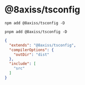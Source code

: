 # @8axiss/tsconfig

```
npm add @8axiss/tsconfig -D
```
```
pnpm add @8axiss/tsconfig -D
```

```json
{
  "extends": "@8axiss/tsconfig",
  "compilerOptions": {
    "outDir": "dist"
  },
  "include": [
    "src"
  ]
}
```